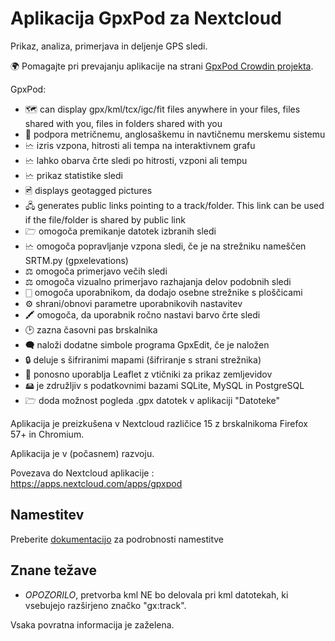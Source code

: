 # Aplikacija GpxPod za Nextcloud

Prikaz, analiza, primerjava in deljenje GPS sledi.

🌍 Pomagajte pri prevajanju aplikacije na strani [GpxPod Crowdin projekta](https://crowdin.com/project/gpxpod).

GpxPod:

* 🗺  can display gpx/kml/tcx/igc/fit files anywhere in your files, files shared with you, files in folders shared with you
* 📏 podpora metričnemu, anglosaškemu in navtičnemu merskemu sistemu
* 🗠 izris vzpona, hitrosti ali tempa na interaktivnem grafu
* 🗠 lahko obarva črte sledi po hitrosti, vzponi ali tempu
* 🗠 prikaz statistike sledi
* 🖻  displays geotagged pictures
* 🖧  generates public links pointing to a track/folder. This link can be used if the file/folder is shared by public link
* 🗁 omogoča premikanje datotek izbranih sledi
* 🗠 omogoča popravljanje vzpona sledi, če je na strežniku nameščen SRTM.py (gpxelevations)
* ⚖ omogoča primerjavo večih sledi
* ⚖ omogoča vizualno primerjavo razhajanja delov podobnih sledi
* 🀆 omogoča uporabnikom, da dodajo osebne strežnike s ploščicami
* ⚙ shrani/obnovi parametre uporabnikovih nastavitev
* 🖍 omogoča, da uporabnik ročno nastavi barvo črte sledi
* 🕑 zazna časovni pas brskalnika
* 🗬 naloži dodatne simbole programa GpxEdit, če je naložen
* 🔒 deluje s šifriranimi mapami (šifriranje s strani strežnika)
* 🍂 ponosno uporablja Leaflet z vtičniki za prikaz zemljevidov
* 🖴 je združljiv s podatkovnimi bazami SQLite, MySQL in PostgreSQL
* 🗁 doda možnost pogleda .gpx datotek v aplikaciji "Datoteke"

Aplikacija je preizkušena v Nextcloud različice 15 z brskalnikoma Firefox 57+ in Chromium.

Aplikacija je v (počasnem) razvoju.

Povezava do Nextcloud aplikacije : https://apps.nextcloud.com/apps/gpxpod

## Namestitev

Preberite [dokumentacijo](https://gitlab.com/eneiluj/gpxpod-oc/wikis/admindoc) za podrobnosti namestitve

## Znane težave

* *OPOZORILO*, pretvorba kml NE bo delovala pri kml datotekah, ki vsebujejo razširjeno značko "gx:track".

Vsaka povratna informacija je zaželena.
